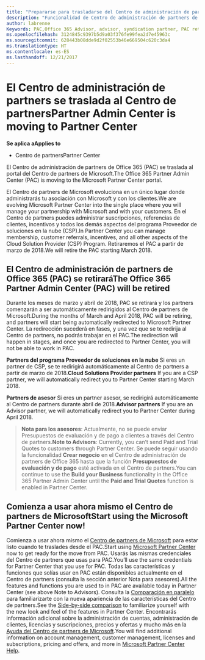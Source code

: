```yaml
---
title: "Prepararse para trasladarse del Centro de administración de partners al Centro de partners | Centro de partners"
description: "Funcionalidad de Centro de administración de partners de Office 365 se traslada al Centro de partners."
author: labrenne
Keywords: PAC,Office 365 Advisor, advisor, syndication partner, PAC retire, PAC retiring
ms.openlocfilehash: 3124845c9397b5d9a03f376fe99fea2d7e45963c
ms.sourcegitcommit: 628443b08dde9d2f02553b46e669504c620c3da4
ms.translationtype: HT
ms.contentlocale: es-ES
ms.lasthandoff: 12/21/2017
---
```

# <a name="partner-admin-center-is-moving-to-partner-center"></a><span data-ttu-id="ae560-103">El Centro de administración de partners se traslada al Centro de partners</span><span class="sxs-lookup"><span data-stu-id="ae560-103">Partner Admin Center is moving to Partner Center</span></span>

**<span data-ttu-id="ae560-104">Se aplica a</span><span class="sxs-lookup"><span data-stu-id="ae560-104">Applies to</span></span>**

-  <span data-ttu-id="ae560-105">Centro de partners</span><span class="sxs-lookup"><span data-stu-id="ae560-105">Partner Center</span></span>

<span data-ttu-id="ae560-106">El Centro de administración de partners de Office 365 (PAC) se traslada al portal del Centro de partners de Microsoft.</span><span class="sxs-lookup"><span data-stu-id="ae560-106">The Office 365 Partner Admin Center (PAC) is moving to the Microsoft Partner Center portal.</span></span>

<span data-ttu-id="ae560-107">El Centro de partners de Microsoft evoluciona en un único lugar donde administrarás tu asociación con Microsoft y con los clientes.</span><span class="sxs-lookup"><span data-stu-id="ae560-107">We are evolving Microsoft Partner Center into the single place where you will manage your partnership with Microsoft and with your customers.</span></span> <span data-ttu-id="ae560-108">En el Centro de partners puedes administrar suscripciones, referencias de clientes, incentivos y todos los demás aspectos del programa Proveedor de soluciones en la nube (CSP).</span><span class="sxs-lookup"><span data-stu-id="ae560-108">In Partner Center you can manage membership, customer referrals, incentives, and all other aspects of the Cloud Solution Provider (CSP) Program.</span></span> <span data-ttu-id="ae560-109">Retiraremos el PAC a partir de marzo de 2018.</span><span class="sxs-lookup"><span data-stu-id="ae560-109">We will retire the PAC starting March 2018.</span></span>

## <a name="the-office-365-partner-admin-center-pac-will-be-retired"></a><span data-ttu-id="ae560-110">El Centro de administración de partners de Office 365 (PAC) se retirará</span><span class="sxs-lookup"><span data-stu-id="ae560-110">The Office 365 Partner Admin Center (PAC) will be retired</span></span>

<span data-ttu-id="ae560-111">Durante los meses de marzo y abril de 2018, PAC se retirará y los partners comenzarán a ser automáticamente redirigidos al Centro de partners de Microsoft.</span><span class="sxs-lookup"><span data-stu-id="ae560-111">During the months of March and April 2018, PAC will be retiring, and partners will start being automatically redirected to Microsoft Partner Center.</span></span> <span data-ttu-id="ae560-112">La redirección sucederá en fases, y una vez que se te redirija al Centro de partners, no podrás trabajar en el PAC.</span><span class="sxs-lookup"><span data-stu-id="ae560-112">The redirection will happen in stages, and once you are redirected to Partner Center, you will not be able to work in PAC.</span></span> 

<span data-ttu-id="ae560-113">**Partners del programa Proveedor de soluciones en la nube** Si eres un partner de CSP, se te redirigirá automáticamente al Centro de partners a partir de marzo de 2018.</span><span class="sxs-lookup"><span data-stu-id="ae560-113">**Cloud Solutions Provider partners** If you are a CSP partner, we will automatically redirect you to Partner Center starting March 2018.</span></span> 

<span data-ttu-id="ae560-114">**Partners de asesor** Si eres un partner asesor, se redirigirá automáticamente al Centro de partners durante abril de 2018.</span><span class="sxs-lookup"><span data-stu-id="ae560-114">**Advisor partners** If you are an Advisor partner, we will automatically redirect you to Partner Center during April 2018.</span></span>

><span data-ttu-id="ae560-115">**Nota para los asesores**: Actualmente, no se puede enviar Presupuestos de evaluación y de pago a clientes a través del Centro de partners.</span><span class="sxs-lookup"><span data-stu-id="ae560-115">**Note to Advisors**:  Currently, you can’t send Paid and Trial Quotes to customers through Partner Center.</span></span>  <span data-ttu-id="ae560-116">Se puede seguir usando la funcionalidad **Crear negocio** en el Centro de administración de partners de Office 365 hasta que la función **Presupuestos de evaluación y de pago** esté activada en el Centro de partners.</span><span class="sxs-lookup"><span data-stu-id="ae560-116">You can continue to use the **Build your Business** functionality in the Office 365 Partner Admin Center until the **Paid and Trial Quotes** function is enabled in Partner Center.</span></span>

## <a name="start-using-the-microsoft-partner-center-now"></a><span data-ttu-id="ae560-117">Comienza a usar ahora mismo el Centro de partners de Microsoft</span><span class="sxs-lookup"><span data-stu-id="ae560-117">Start using the Microsoft Partner Center now!</span></span>

<span data-ttu-id="ae560-118">Comienza a usar ahora mismo el [Centro de partners de Microsoft](https://partnercenter.microsoft.com/) para estar listo cuando te traslades desde el PAC.</span><span class="sxs-lookup"><span data-stu-id="ae560-118">Start using [Microsoft Partner Center](https://partnercenter.microsoft.com/)  now to get ready for the move from PAC.</span></span>  <span data-ttu-id="ae560-119">Usarás las mismas credenciales del Centro de partners que usas para PAC.</span><span class="sxs-lookup"><span data-stu-id="ae560-119">You’ll use the same credentials for Partner Center that you use for PAC.</span></span> <span data-ttu-id="ae560-120">Todas las características y funciones que solías usar en PAC están disponibles actualmente en el Centro de partners (consulta la sección anterior Nota para asesores).</span><span class="sxs-lookup"><span data-stu-id="ae560-120">All the features and functions you are used to in PAC are available today in Partner Center (see above Note to Advisors).</span></span> <span data-ttu-id="ae560-121">Consulta la [Comparación en paralelo](moving-from-pac-to-pc.md) para familiarizarte con la nueva apariencia de las características del Centro de partners.</span><span class="sxs-lookup"><span data-stu-id="ae560-121">See the [Side-by-side comparison](moving-from-pac-to-pc.md)  to familiarize yourself with the new look and feel of the features in Partner Center.</span></span>  <span data-ttu-id="ae560-122">Encontrarás información adicional sobre la administración de cuentas, administración de clientes, licencias y suscripciones, precios y ofertas y mucho más en la [Ayuda del Centro de partners de Microsoft](https://partnercenter.microsoft.com/partner/help).</span><span class="sxs-lookup"><span data-stu-id="ae560-122">You will find additional information on account management, customer management, licenses and subscriptions, pricing and offers, and more in [Microsoft Partner Center Help](https://partnercenter.microsoft.com/partner/help).</span></span>

 